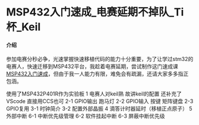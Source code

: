 # MSP432入门速成_电赛延期不掉队_Ti杯_Keil

#### 介绍
参加电赛分秒必争，光速掌握快速移植代码的能力十分重要，为了让学过stm32的电赛人，快速迁移到MSP432平台，我趁着电赛延期，尝试制作这门速成课[MSP432入门速成](https://www.bilibili.com/video/BV1Rb4y1z7KJ)，但由于我一人能力有限，难免会有疏漏，还请大家多多指正包涵。

使用了MSP432P401R作为实验板
1 电赛人对keil熟 故讲keil的配置 还补充了VScode 直接用CCS也可
2-1 GPIO输出 跑马灯
2-2 GPIO输入 按键 矩阵键盘
2-3 GPIO复用 
3-1 时钟简介
3-2 配置外部晶振
4 滴答计时器延时（移植正点原子）
5 外部中断
6-1 中断优先级管理
6-2 软件挂起中断
6-3 屏蔽中断优先级
